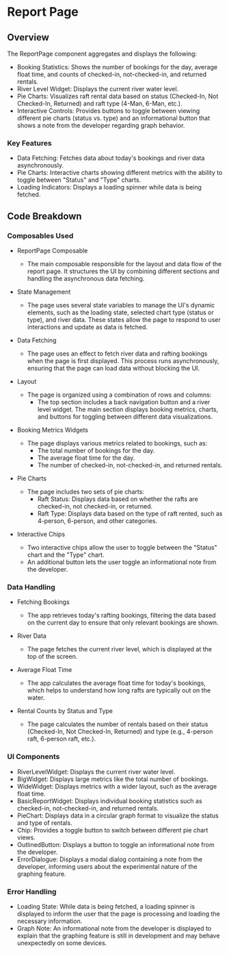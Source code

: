 # Report Page

## Overview

The ReportPage component aggregates and displays the following:
- Booking Statistics: Shows the number of bookings for the day, average float time, and counts of checked-in, not-checked-in, and returned rentals.
- River Level Widget: Displays the current river water level.
- Pie Charts: Visualizes raft rental data based on status (Checked-In, Not Checked-In, Returned) and raft type (4-Man, 6-Man, etc.).
- Interactive Controls: Provides buttons to toggle between viewing different pie charts (status vs. type) and an informational button that shows a note from the developer regarding graph behavior.

### Key Features
- Data Fetching: Fetches data about today's bookings and river data asynchronously.
- Pie Charts: Interactive charts showing different metrics with the ability to toggle between "Status" and "Type" charts.
- Loading Indicators: Displays a loading spinner while data is being fetched.

## Code Breakdown
### Composables Used
- ReportPage Composable
    - The main composable responsible for the layout and data flow of the report page. It structures the UI by combining different sections and handling the asynchronous data fetching.

- State Management
    - The page uses several state variables to manage the UI's dynamic elements, such as the loading state, selected chart type (status or type), and river data. These states allow the page to respond to user interactions and update as data is fetched.

- Data Fetching
    - The page uses an effect to fetch river data and rafting bookings when the page is first displayed. This process runs asynchronously, ensuring that the page can load data without blocking the UI.

- Layout
    - The page is organized using a combination of rows and columns:
        - The top section includes a back navigation button and a river level widget.
        The main section displays booking metrics, charts, and buttons for toggling between different data visualizations.

- Booking Metrics Widgets
    - The page displays various metrics related to bookings, such as:
        - The total number of bookings for the day.
        - The average float time for the day.
        - The number of checked-in, not-checked-in, and returned rentals.

- Pie Charts
    - The page includes two sets of pie charts:
        - Raft Status: Displays data based on whether the rafts are checked-in, not checked-in, or returned.
        - Raft Type: Displays data based on the type of raft rented, such as 4-person, 6-person, and other categories.

- Interactive Chips
    - Two interactive chips allow the user to toggle between the "Status" chart and the "Type" chart.
    - An additional button lets the user toggle an informational note from the developer.

### Data Handling

- Fetching Bookings
    - The app retrieves today's rafting bookings, filtering the data based on the current day to ensure that only relevant bookings are shown.

- River Data
    - The page fetches the current river level, which is displayed at the top of the screen.

- Average Float Time
    - The app calculates the average float time for today's bookings, which helps to understand how long rafts are typically out on the water.

- Rental Counts by Status and Type
    - The page calculates the number of rentals based on their status (Checked-In, Not Checked-In, Returned) and type (e.g., 4-person raft, 6-person raft, etc.).

### UI Components
- RiverLevelWidget: Displays the current river water level.
- BigWidget: Displays large metrics like the total number of bookings.
- WideWidget: Displays metrics with a wider layout, such as the average float time.
- BasicReportWidget: Displays individual booking statistics such as checked-in, not-checked-in, and returned rentals.
- PieChart: Displays data in a circular graph format to visualize the status and type of rentals.
- Chip: Provides a toggle button to switch between different pie chart views.
- OutlinedButton: Displays a button to toggle an informational note from the developer.
- ErrorDialogue: Displays a modal dialog containing a note from the developer, informing users about the experimental nature of the graphing feature.

### Error Handling
- Loading State: While data is being fetched, a loading spinner is displayed to inform the user that the page is processing and loading the necessary information.
- Graph Note: An informational note from the developer is displayed to explain that the graphing feature is still in development and may behave unexpectedly on some devices.

